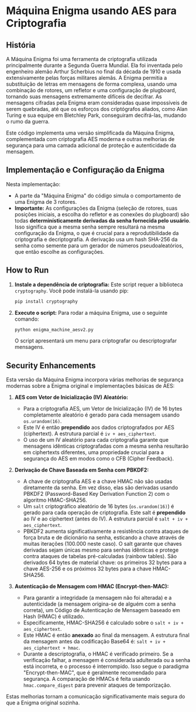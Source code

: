 ﻿# Máquina Enigma usando AES para Criptografia

## História

A Máquina Enigma foi uma ferramenta de criptografia utilizada principalmente durante a Segunda Guerra Mundial. 
Ela foi inventada pelo engenheiro alemão Arthur Scherbius no final da década de 1910 e usada extensivamente pelas forças militares alemãs. 
A Enigma permitia a substituição de letras em mensagens de forma complexa, usando uma combinação de rotores, um refletor e uma configuração de plugboard, tornando suas mensagens extremamente difíceis de decifrar. 
As mensagens cifradas pela Enigma eram consideradas quase impossíveis de serem quebradas, até que os esforços dos criptógrafos aliados, como Alan Turing e sua equipe em Bletchley Park, conseguiram decifrá-las, mudando o rumo da guerra.

Este código implementa uma versão simplificada da Máquina Enigma, complementada com criptografia AES moderna e outras melhorias de segurança para uma camada adicional de proteção e autenticidade da mensagem.

## Implementação e Configuração da Enigma

Nesta implementação:
- A parte da "Máquina Enigma" do código simula o comportamento de uma Enigma de 3 rotores.
- **Importante:** As configurações da Enigma (seleção de rotores, suas posições iniciais, a escolha do refletor e as conexões do plugboard) são todas **determinísticamente derivadas da senha fornecida pelo usuário**. Isso significa que a mesma senha sempre resultará na mesma configuração da Enigma, o que é crucial para a reprodutibilidade da criptografia e decriptografia. A derivação usa um hash SHA-256 da senha como semente para um gerador de números pseudoaleatórios, que então escolhe as configurações.

## How to Run

1.  **Instale a dependência de criptografia:**
    Este script requer a biblioteca `cryptography`. Você pode instalá-la usando pip:
    ```bash
    pip install cryptography
    ```

2.  **Execute o script:**
    Para rodar a máquina Enigma, use o seguinte comando:
    ```bash
    python enigma_machine_aesv2.py
    ```
    O script apresentará um menu para criptografar ou descriptografar mensagens.

## Security Enhancements

Esta versão da Máquina Enigma incorpora várias melhorias de segurança modernas sobre a Enigma original e implementações básicas de AES:

1.  **AES com Vetor de Inicialização (IV) Aleatório:**
    *   Para a criptografia AES, um Vetor de Inicialização (IV) de 16 bytes completamente aleatório é gerado para cada mensagem usando `os.urandom(16)`.
    *   Este IV é então **prependido** aos dados criptografados por AES (ciphertext). A estrutura parcial é `iv + aes_ciphertext`.
    *   O uso de um IV aleatório para cada criptografia garante que mensagens idênticas criptografadas com a mesma senha resultarão em ciphertexts diferentes, uma propriedade crucial para a segurança do AES em modos como o CFB (Cipher Feedback).

2.  **Derivação de Chave Baseada em Senha com PBKDF2:**
    *   A chave de criptografia AES e a chave HMAC não são usadas diretamente da senha. Em vez disso, elas são derivadas usando PBKDF2 (Password-Based Key Derivation Function 2) com o algoritmo HMAC-SHA256.
    *   Um `salt` criptográfico aleatório de 16 bytes (`os.urandom(16)`) é gerado para cada operação de criptografia. Este salt é **prependido** ao IV e ao ciphertext (antes do IV). A estrutura parcial é `salt + iv + aes_ciphertext`.
    *   PBKDF2 aumenta significativamente a resistência contra ataques de força bruta e de dicionário na senha, esticando a chave através de muitas iterações (100.000 neste caso). O salt garante que chaves derivadas sejam únicas mesmo para senhas idênticas e protege contra ataques de tabelas pré-calculadas (rainbow tables). São derivados 64 bytes de material chave: os primeiros 32 bytes para a chave AES-256 e os próximos 32 bytes para a chave HMAC-SHA256.

3.  **Autenticação de Mensagem com HMAC (Encrypt-then-MAC):**
    *   Para garantir a integridade (a mensagem não foi alterada) e a autenticidade (a mensagem origina-se de alguém com a senha correta), um Código de Autenticação de Mensagem baseado em Hash (HMAC) é utilizado.
    *   Especificamente, HMAC-SHA256 é calculado sobre o `salt + iv + aes_ciphertext`.
    *   Este HMAC é então **anexado** ao final da mensagem. A estrutura final da mensagem antes da codificação Base64 é: `salt + iv + aes_ciphertext + hmac`.
    *   Durante a descriptografia, o HMAC é verificado primeiro. Se a verificação falhar, a mensagem é considerada adulterada ou a senha está incorreta, e o processo é interrompido. Isso segue o paradigma "Encrypt-then-MAC", que é geralmente recomendado para segurança. A comparação de HMACs é feita usando `hmac.compare_digest` para prevenir ataques de temporização.

Estas melhorias tornam a comunicação significativamente mais segura do que a Enigma original sozinha.
